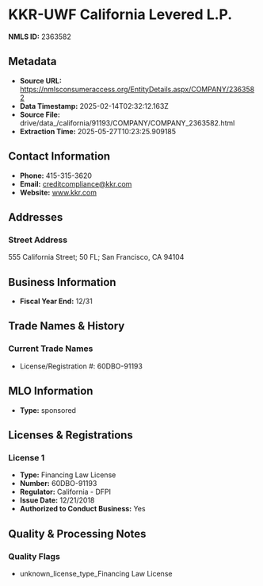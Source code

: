# KKR-UWF California Levered L.P.

**NMLS ID:** 2363582

## Metadata
- **Source URL:** https://nmlsconsumeraccess.org/EntityDetails.aspx/COMPANY/2363582
- **Data Timestamp:** 2025-02-14T02:32:12.163Z
- **Source File:** drive/data_/california/91193/COMPANY/COMPANY_2363582.html
- **Extraction Time:** 2025-05-27T10:23:25.909185

## Contact Information
- **Phone:** 415-315-3620
- **Email:** creditcompliance@kkr.com
- **Website:** www.kkr.com

## Addresses
### Street Address
555 California Street; 50 FL; San Francisco, CA 94104

## Business Information
- **Fiscal Year End:** 12/31

## Trade Names & History
### Current Trade Names
- License/Registration #: 60DBO-91193

## MLO Information
- **Type:** sponsored

## Licenses & Registrations

### License 1
- **Type:** Financing Law License
- **Number:** 60DBO-91193
- **Regulator:** California - DFPI
- **Issue Date:** 12/21/2018
- **Authorized to Conduct Business:** Yes

## Quality & Processing Notes
### Quality Flags
- unknown_license_type_Financing Law License
